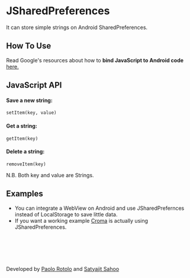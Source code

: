 JSharedPreferences
==================

It can store simple strings on Android SharedPreferences.

## How To Use
Read Google's resources about how to **bind JavaScript to Android code** [here.](http://developer.android.com/guide/webapps/webview.html#BindingJavaScript)
 
## JavaScript API
#### Save a new string:
```
setItem(key, value)

```
#### Get a string:
```
getItem(key)

```
#### Delete a string:
```
removeItem(key)

```

N.B. Both key and value are Strings.

## Examples
- You can integrate a WebView on Android and use JSharedPrefernces instead of LocalStorage to save little data.
- If you want a working example [Croma](https://github.com/numixproject/croma) is actually using JSharedPreferences.


</br>
</br>
</br>
</br>


Developed by [Paolo Rotolo](https://github.com/PaoloRotolo) and [Satyajit Sahoo](https://github.com/satya164)
